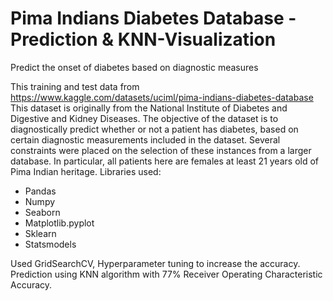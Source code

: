 # Pima Indians Diabetes Database - Prediction & KNN-Visualization

Predict the onset of diabetes based on diagnostic measures

This training and test data from https://www.kaggle.com/datasets/uciml/pima-indians-diabetes-database
This dataset is originally from the National Institute of Diabetes and Digestive and Kidney Diseases. The objective of the dataset is to diagnostically predict whether or not a patient has diabetes, based on certain diagnostic measurements included in the dataset. 
Several constraints were placed on the selection of these instances from a larger database. In particular, all patients here are females at least 21 years old of Pima Indian heritage.
Libraries used:
* Pandas
* Numpy
* Seaborn
* Matplotlib.pyplot
* Sklearn
* Statsmodels

Used GridSearchCV, Hyperparameter tuning to increase the accuracy.
Prediction using KNN algorithm with 77% Receiver Operating Characteristic Accuracy.
